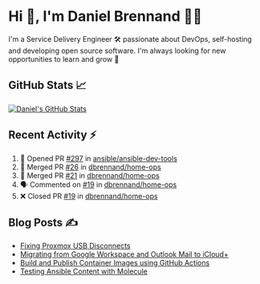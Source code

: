 # Hi 👋, I'm Daniel Brennand 👨‍💻

I'm a Service Delivery Engineer 🛠 passionate about DevOps, self-hosting and developing open source software. I'm always looking for new opportunities to learn and grow 🌱

## GitHub Stats 📈

[![Daniel's GitHub Stats](https://github-readme-stats.vercel.app/api?username=dbrennand&show_icons=true&count_private=true&hide_border=true&theme=dark)](https://github.com/anuraghazra/github-readme-stats)

## Recent Activity ⚡

<!--START_SECTION:activity-->
1. 💪 Opened PR [#297](https://github.com/ansible/ansible-dev-tools/pull/297) in [ansible/ansible-dev-tools](https://github.com/ansible/ansible-dev-tools)
2. 🎉 Merged PR [#26](https://github.com/dbrennand/home-ops/pull/26) in [dbrennand/home-ops](https://github.com/dbrennand/home-ops)
3. 🎉 Merged PR [#21](https://github.com/dbrennand/home-ops/pull/21) in [dbrennand/home-ops](https://github.com/dbrennand/home-ops)
4. 🗣 Commented on [#19](https://github.com/dbrennand/home-ops/pull/19#issuecomment-2216825099) in [dbrennand/home-ops](https://github.com/dbrennand/home-ops)
5. ❌ Closed PR [#19](https://github.com/dbrennand/home-ops/pull/19) in [dbrennand/home-ops](https://github.com/dbrennand/home-ops)
<!--END_SECTION:activity-->

## Blog Posts ✍

<!-- BLOG-POST-LIST:START -->
- [Fixing Proxmox USB Disconnects](https://danielbrennand.com/blog/proxmox-fix-usb-disconnect/)
- [Migrating from Google Workspace and Outlook Mail to iCloud+](https://danielbrennand.com/blog/google-outlook-to-icloud+/)
- [Build and Publish Container Images using GitHub Actions](https://danielbrennand.com/blog/build-and-publish-container-image-gha/)
- [Testing Ansible Content with Molecule](https://danielbrennand.com/blog/testing-ansible-content/)
<!-- BLOG-POST-LIST:END -->
